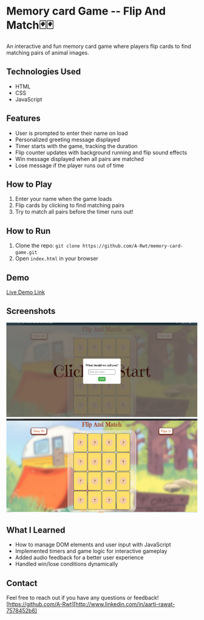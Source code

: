 # Memory card Game -- Flip And Match🃏🃏
An interactive and fun memory card game where players flip cards to find matching pairs of animal images.


## Technologies Used

- HTML  
- CSS  
- JavaScript  


## Features

- User is prompted to enter their name on load  
- Personalized greeting message displayed  
- Timer starts with the game, tracking the duration  
- Flip counter updates with background running and flip sound effects  
- Win message displayed when all pairs are matched  
- Lose message if the player runs out of time  

## How to Play

1. Enter your name when the game loads  
2. Flip cards by clicking to find matching pairs  
3. Try to match all pairs before the timer runs out!  

## How to Run

1. Clone the repo: `git clone https://github.com/A-Rwt/memory-card-game.git`  
2. Open `index.html` in your browser 

## Demo

[Live Demo Link](https://memory-flip-and-match.netlify.app/) 

## Screenshots

![Screenshot](./images/screenshots/image.png)
![Screenshot2](images\screenshots\image1.png)


## What I Learned

- How to manage DOM elements and user input with JavaScript  
- Implemented timers and game logic for interactive gameplay  
- Added audio feedback for a better user experience  
- Handled win/lose conditions dynamically  


## Contact

Feel free to reach out if you have any questions or feedback!   
[https://github.com/A-Rwt][http://www.linkedin.com/in/aarti-rawat-7578452b6]